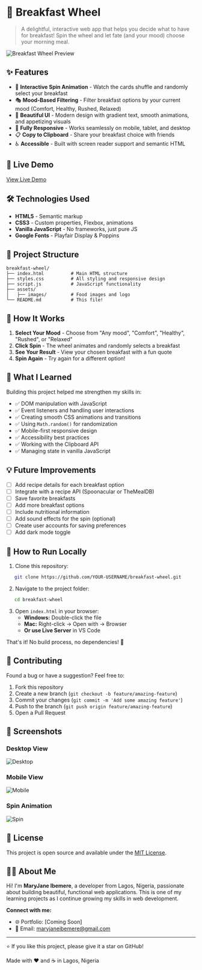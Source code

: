 # 🥞 Breakfast Wheel

> A delightful, interactive web app that helps you decide what to have for breakfast! Spin the wheel and let fate (and your mood) choose your morning meal.

![Breakfast Wheel Preview](assets/images/desktop%20view-breakfast%20wheel.png)

## ✨ Features

- 🎡 **Interactive Spin Animation** - Watch the cards shuffle and randomly select your breakfast
- 🎭 **Mood-Based Filtering** - Filter breakfast options by your current mood (Comfort, Healthy, Rushed, Relaxed)
- 🎨 **Beautiful UI** - Modern design with gradient text, smooth animations, and appetizing visuals
- 📱 **Fully Responsive** - Works seamlessly on mobile, tablet, and desktop
- 📋 **Copy to Clipboard** - Share your breakfast choice with friends
- ♿ **Accessible** - Built with screen reader support and semantic HTML

## 🚀 Live Demo

[View Live Demo](https://mjay-code-oss.github.io/breakfast-wheel/) 

## 🛠️ Technologies Used

- **HTML5** - Semantic markup
- **CSS3** - Custom properties, Flexbox, animations
- **Vanilla JavaScript** - No frameworks, just pure JS
- **Google Fonts** - Playfair Display & Poppins

## 📂 Project Structure
```
breakfast-wheel/
├── index.html          # Main HTML structure
├── styles.css          # All styling and responsive design
├── script.js           # JavaScript functionality
├── assets/
│   ├── images/         # Food images and logo
└── README.md           # This file!
```

## 🎯 How It Works

1. **Select Your Mood** - Choose from "Any mood", "Comfort", "Healthy", "Rushed", or "Relaxed"
2. **Click Spin** - The wheel animates and randomly selects a breakfast
3. **See Your Result** - View your chosen breakfast with a fun quote
4. **Spin Again** - Try again for a different option!

## 🧠 What I Learned

Building this project helped me strengthen my skills in:
- ✅ DOM manipulation with JavaScript
- ✅ Event listeners and handling user interactions
- ✅ Creating smooth CSS animations and transitions
- ✅ Using `Math.random()` for randomization
- ✅ Mobile-first responsive design
- ✅ Accessibility best practices
- ✅ Working with the Clipboard API
- ✅ Managing state in vanilla JavaScript

## 💡 Future Improvements

- [ ] Add recipe details for each breakfast option
- [ ] Integrate with a recipe API (Spoonacular or TheMealDB)
- [ ] Save favorite breakfasts
- [ ] Add more breakfast options
- [ ] Include nutritional information
- [ ] Add sound effects for the spin (optional)
- [ ] Create user accounts for saving preferences
- [ ] Add dark mode toggle

## 🚀 How to Run Locally

1. Clone this repository:
```bash
   git clone https://github.com/YOUR-USERNAME/breakfast-wheel.git
```

2. Navigate to the project folder:
```bash
   cd breakfast-wheel
```

3. Open `index.html` in your browser:
   - **Windows:** Double-click the file
   - **Mac:** Right-click → Open with → Browser
   - **Or use Live Server** in VS Code

That's it! No build process, no dependencies! 🎉

## 🤝 Contributing

Found a bug or have a suggestion? Feel free to:
1. Fork this repository
2. Create a new branch (`git checkout -b feature/amazing-feature`)
3. Commit your changes (`git commit -m 'Add some amazing feature'`)
4. Push to the branch (`git push origin feature/amazing-feature`)
5. Open a Pull Request

## 📸 Screenshots

### Desktop View
![Desktop](Assets/images/desktop%20view-breakfast%20wheel.png)

### Mobile View
![Mobile](Assets/images/mobile%20view-breakfast%20wheel.png)

### Spin Animation
![Spin](Assets/images/spin%20animation-breakfast%20wheel.png)

## 📝 License

This project is open source and available under the [MIT License](LICENSE).

## 👩‍💻 About Me

Hi! I'm **MaryJane Ibemere**, a developer from Lagos, Nigeria, passionate about building beautiful, functional web applications. This is one of my learning projects as I continue growing my skills in web development.

**Connect with me:**
- 🌐 Portfolio: [Coming Soon]
- 📧 Email: maryjaneibemere@gmail.com

---

⭐ If you like this project, please give it a star on GitHub!

Made with ❤️ and ☕ in Lagos, Nigeria